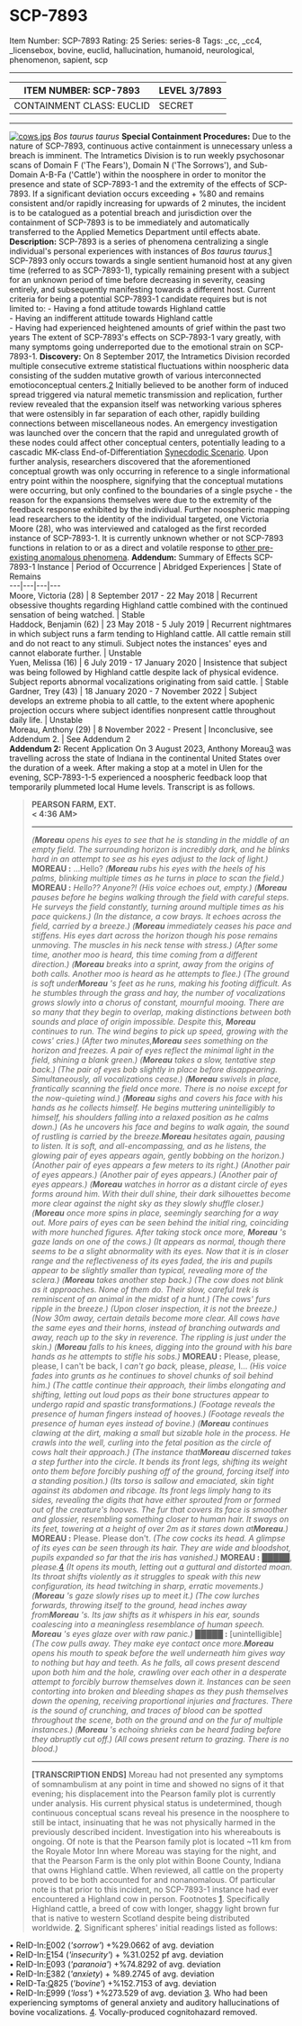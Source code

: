 # SCP-7893
Item Number: SCP-7893
Rating: 25
Series: series-8
Tags: _cc, _cc4, _licensebox, bovine, euclid, hallucination, humanoid, neurological, phenomenon, sapient, scp

---

ITEM NUMBER: SCP-7893 | LEVEL 3/7893  
---|---  
CONTAINMENT CLASS: EUCLID | SECRET  
* * *
[![cows.jps](https://scp-wiki.wdfiles.com/local--resized-images/scp-7893/cows.jps/medium.jpg)](https://scp-wiki.wdfiles.com/local--files/scp-7893/cows.jps)
_Bos taurus taurus_
**Special Containment Procedures:** Due to the nature of SCP-7893, continuous active containment is unnecessary unless a breach is imminent. The Intrametics Division is to run weekly psychosonar scans of Domain F ('The Fears'), Domain N ('The Sorrows'), and Sub-Domain A-B-Fa ('Cattle') within the noosphere in order to monitor the presence and state of SCP-7893-1 and the extremity of the effects of SCP-7893. If a significant deviation occurs exceeding + %80 and remains consistent and/or rapidly increasing for upwards of 2 minutes, the incident is to be catalogued as a potential breach and jurisdiction over the containment of SCP-7893 is to be immediately and automatically transferred to the Applied Memetics Department until effects abate.
**Description:** SCP-7893 is a series of phenomena centralizing a single individual's personal experiences with instances of _Bos taurus taurus_.[1](javascript:;) SCP-7893 only occurs towards a single sentient humanoid host at any given time (referred to as SCP-7893-1), typically remaining present with a subject for an unknown period of time before decreasing in severity, ceasing entirely, and subsequently manifesting towards a different host.
Current criteria for being a potential SCP-7893-1 candidate requires but is not limited to:
\- Having a fond attitude towards Highland cattle  
\- Having an indifferent attitude towards Highland cattle  
\- Having had experienced heightened amounts of grief within the past two years
The extent of SCP-7893's effects on SCP-7893-1 vary greatly, with many symptoms going underreported due to the emotional strain on SCP-7893-1.
**Discovery:** On 8 September 2017, the Intrametics Division recorded multiple consecutive extreme statistical fluctuations within noospheric data consisting of the sudden mutative growth of various interconnected emotioconceptual centers.[2](javascript:;) Initially believed to be another form of induced spread triggered via natural memetic transmission and replication, further review revealed that the expansion itself was networking various spheres that were ostensibly in far separation of each other, rapidly building connections between miscellaneous nodes.
An emergency investigation was launched over the concern that the rapid and unregulated growth of these nodes could affect other conceptual centers, potentially leading to a cascadic MK-class End-of-Differentiation [Synecdodic Scenario](https://scp-wiki.wikidot.com/scp-2565). Upon further analysis, researchers discovered that the aforementioned conceptual growth was only occurring in reference to a single informational entry point within the noosphere, signifying that the conceptual mutations were occurring, but only confined to the boundaries of a single psyche - the reason for the expansions themselves were due to the extremity of the feedback response exhibited by the individual.
Further noospheric mapping lead researchers to the identity of the individual targeted, one Victoria Moore (28), who was interviewed and cataloged as the first recorded instance of SCP-7893-1.
It is currently unknown whether or not SCP-7893 functions in relation to or as a direct and volatile response to [other pre-existing anomalous phenomena](https://scp-wiki.wikidot.com/scp-6124).
**Addendum:** Summary of Effects
SCP-7893-1 Instance | Period of Occurrence | Abridged Experiences | State of Remains  
---|---|---|---  
Moore, Victoria (28) | 8 September 2017 - 22 May 2018 | Recurrent obsessive thoughts regarding Highland cattle combined with the continued sensation of being watched. | Stable  
Haddock, Benjamin (62) | 23 May 2018 - 5 July 2019 | Recurrent nightmares in which subject runs a farm tending to Highland cattle. All cattle remain still and do not react to any stimuli. Subject notes the instances' eyes and cannot elaborate further. | Unstable  
Yuen, Melissa (16) | 6 July 2019 - 17 January 2020 | Insistence that subject was being followed by Highland cattle despite lack of physical evidence. Subject reports abnormal vocalizations originating from said cattle. | Stable  
Gardner, Trey (43) | 18 January 2020 - 7 November 2022 | Subject develops an extreme phobia to all cattle, to the extent where apophenic projection occurs where subject identifies nonpresent cattle throughout daily life. | Unstable  
Moreau, Anthony (29) | 8 November 2022 - Present | Inconclusive, see Addendum 2. | See Addendum 2  
**Addendum 2:** Recent Application
On 3 August 2023, Anthony Moreau[3](javascript:;) was travelling across the state of Indiana in the continental United States over the duration of a week. After making a stop at a motel in Ulen for the evening, SCP-7893-1-5 experienced a noospheric feedback loop that temporarily plummeted local Hume levels. Transcript is as follows.
> **PEARSON FARM, EXT.**  
>  **< 4:36 AM>**
> * * *
> _(**Moreau** opens his eyes to see that he is standing in the middle of an empty field. The surrounding horizon is incredibly dark, and he blinks hard in an attempt to see as his eyes adjust to the lack of light.)_
> **MOREAU :** …Hello?
> _(**Moreau** rubs his eyes with the heels of his palms, blinking multiple times as he turns in place to scan the field.)_
> **MOREAU :** _Hello?? Anyone?!_
> _(His voice echoes out, empty.)_
> _(**Moreau** pauses before he begins walking through the field with careful steps. He surveys the field constantly, turning around multiple times as his pace quickens.)_
> _(In the distance, a cow brays. It echoes across the field, carried by a breeze.)_
> _(**Moreau** immediately ceases his pace and stiffens. His eyes dart across the horizon though his pose remains unmoving. The muscles in his neck tense with stress.)_
> _(After some time, another moo is heard, this time coming from a different direction.)_
> _(**Moreau** breaks into a sprint, away from the origins of both calls. Another moo is heard as he attempts to flee.)_
> _(The ground is soft under**Moreau** 's feet as he runs, making his footing difficult. As he stumbles through the grass and hay, the number of vocalizations grows slowly into a chorus of constant, mournful mooing. There are so many that they begin to overlap, making distinctions between both sounds and place of origin impossible. Despite this, **Moreau** continues to run. The wind begins to pick up speed, growing with the cows' cries.)_
> _(After two minutes,**Moreau** sees something on the horizon and freezes. A pair of eyes reflect the minimal light in the field, shining a blank green.)_
> _(**Moreau** takes a slow, tentative step back.)_
> _(The pair of eyes bob slightly in place before disappearing. Simultaneously, all vocalizations cease.)_
> _(**Moreau** swivels in place, frantically scanning the field once more. There is no noise except for the now-quieting wind.)_
> _(**Moreau** sighs and covers his face with his hands as he collects himself. He begins muttering unintelligibly to himself, his shoulders falling into a relaxed position as he calms down.)_
> _(As he uncovers his face and begins to walk again, the sound of rustling is carried by the breeze.**Moreau** hesitates again, pausing to listen. It is soft, and all-encompassing, and as he listens, the glowing pair of eyes appears again, gently bobbing on the horizon.)_
> _(Another pair of eyes appears a few meters to its right.)_
> _(Another pair of eyes appears.)_
> _(Another pair of eyes appears.)_
> _(Another pair of eyes appears.)_
> _(**Moreau** watches in horror as a distant circle of eyes forms around him. With their dull shine, their dark silhouettes become more clear against the night sky as they slowly shuffle closer.)_
> _(**Moreau** once more spins in place, seemingly searching for a way out. More pairs of eyes can be seen behind the initial ring, coinciding with more hunched figures. After taking stock once more, **Moreau** 's gaze lands on one of the cows.)_
> _(It appears as normal, though there seems to be a slight abnormality with its eyes. Now that it is in closer range and the reflectiveness of its eyes faded, the iris and pupils appear to be slightly smaller than typical, revealing more of the sclera.)_
> _(**Moreau** takes another step back.)_
> _(The cow does not blink as it approaches. None of them do. Their slow, careful trek is reminiscent of an animal in the midst of a hunt.)_
> _(The cows' furs ripple in the breeze.)_
> _(Upon closer inspection, it is not the breeze.)_
> _(Now 30m away, certain details become more clear. All cows have the same eyes and their horns, instead of branching outwards and away, reach up to the sky in reverence. The rippling is just under the skin.)_
> _(**Moreau** falls to his knees, digging into the ground with his bare hands as he attempts to stifle his sobs.)_
> **MOREAU :** Please, please, please, I can't be back, I _can't go back,_ please, _please,_ I…
> _(His voice fades into grunts as he continues to shovel chunks of soil behind him.)_
> _(The cattle continue their approach, their limbs elongating and shifting, letting out loud pops as their bone structures appear to undergo rapid and spastic transformations.)_
> _(Footage reveals the presence of human fingers instead of hooves.)_
> _(Footage reveals the presence of human eyes instead of bovine.)_
> _(**Moreau** continues clawing at the dirt, making a small but sizable hole in the process. He crawls into the well, curling into the fetal position as the circle of cows halt their approach.)_
> _(The instance that**Moreau** discerned takes a step further into the circle. It bends its front legs, shifting its weight onto them before forcibly pushing off of the ground, forcing itself into a standing position.)_
> _(Its torso is sallow and emaciated, skin tight against its abdomen and ribcage. Its front legs limply hang to its sides, revealing the digits that have either sprouted from or formed out of the creature's hooves. The fur that covers its face is smoother and glossier, resembling something closer to human hair. It sways on its feet, towering at a height of over 2m as it stares down at**Moreau**.)_
> **MOREAU :** Please. Please don't.
> _(The cow cocks its head. A glimpse of its eyes can be seen through its hair. They are wide and bloodshot, pupils expanded so far that the iris has vanished.)_
> **MOREAU :** █████, _please._[4](javascript:;)
> _(It opens its mouth, letting out a guttural and distorted moan. Its throat shifts violently as it struggles to speak with this new configuration, its head twitching in sharp, erratic movements.)_
> _(**Moreau** 's gaze slowly rises up to meet it.)_
> _(The cow lurches forwards, throwing itself to the ground, head inches away from**Moreau** 's. Its jaw shifts as it whispers in his ear, sounds coalescing into a meaningless resemblance of human speech. **Moreau** 's eyes glaze over with raw panic.)_
> **█████ :** [unintelligible]
> _(The cow pulls away. They make eye contact once more.**Moreau** opens his mouth to speak before the well underneath him gives way to nothing but hay and teeth. As he falls, all cows present descend upon both him and the hole, crawling over each other in a desperate attempt to forcibly burrow themselves down it. Instances can be seen contorting into broken and bleeding shapes as they push themselves down the opening, receiving proportional injuries and fractures. There is the sound of crunching, and traces of blood can be spotted throughout the scene, both on the ground and on the fur of multiple instances.)_
> _(**Moreau** 's echoing shrieks can be heard fading before they abruptly cut off.)_
> _(All cows present return to grazing. There is no blood.)_
> * * *
> **[TRANSCRIPTION ENDS]**
Moreau had not presented any symptoms of somnambulism at any point in time and showed no signs of it that evening; his displacement into the Pearson family plot is currently under analysis. His current physical status is undetermined, though continuous conceptual scans reveal his presence in the noosphere to still be intact, insinuating that he was not physically harmed in the previously described incident. Investigation into his whereabouts is ongoing.
Of note is that the Pearson family plot is located ~11 km from the Royale Motor Inn where Moreau was staying for the night, and that the Pearson Farm is the only plot within Boone County, Indiana that owns Highland cattle. When reviewed, all cattle on the property proved to be both accounted for and nonanomalous.
Of particular note is that prior to this incident, no SCP-7893-1 instance had ever encountered a Highland cow in person.
Footnotes
[1](javascript:;). Specifically Highland cattle, a breed of cow with longer, shaggy light brown fur that is native to western Scotland despite being distributed worldwide.
[2](javascript:;). Significant spheres' initial readings listed as follows:  
  
• ReID-In:[E](N/D)002 (_'sorrow'_) +%29.0662 of avg. deviation  
• ReID-In:[E](N/D)154 (_'insecurity'_) + %31.0252 pf avg. deviation  
• ReID-In:[E](N/F)093 (_'paranoia'_) +%74.8292 of avg. deviation  
• ReID-In:[E](N/F)382 (_'anxiety_) + %89.2745 of avg. deviation  
• ReID-Ta:[Q](0/V)825 (_'bovine'_) +%152.7153 of avg. deviation  
• ReID-In:[E](N/D)999 (_'loss'_) +%273.529 of avg. deviation
[3](javascript:;). Who had been experiencing symptoms of general anxiety and auditory hallucinations of bovine vocalizations.
[4](javascript:;). Vocally-produced cognitohazard removed.